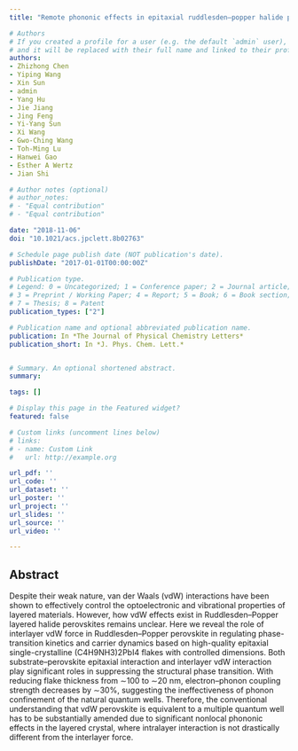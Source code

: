 ```yaml
---
title: "Remote phononic effects in epitaxial ruddlesden–popper halide perovskites"

# Authors
# If you created a profile for a user (e.g. the default `admin` user), write the username (folder name) here 
# and it will be replaced with their full name and linked to their profile.
authors:
- Zhizhong Chen
- Yiping Wang
- Xin Sun
- admin
- Yang Hu
- Jie Jiang
- Jing Feng
- Yi-Yang Sun
- Xi Wang
- Gwo-Ching Wang
- Toh-Ming Lu
- Hanwei Gao
- Esther A Wertz
- Jian Shi

# Author notes (optional)
# author_notes:
# - "Equal contribution"
# - "Equal contribution"

date: "2018-11-06"
doi: "10.1021/acs.jpclett.8b02763"

# Schedule page publish date (NOT publication's date).
publishDate: "2017-01-01T00:00:00Z"

# Publication type.
# Legend: 0 = Uncategorized; 1 = Conference paper; 2 = Journal article;
# 3 = Preprint / Working Paper; 4 = Report; 5 = Book; 6 = Book section;
# 7 = Thesis; 8 = Patent
publication_types: ["2"]

# Publication name and optional abbreviated publication name.
publication: In *The Journal of Physical Chemistry Letters*
publication_short: In *J. Phys. Chem. Lett.*


# Summary. An optional shortened abstract.
summary:

tags: []

# Display this page in the Featured widget?
featured: false

# Custom links (uncomment lines below)
# links:
# - name: Custom Link
#   url: http://example.org

url_pdf: ''
url_code: ''
url_dataset: ''
url_poster: ''
url_project: ''
url_slides: ''
url_source: ''
url_video: ''

---
```

## Abstract
Despite their weak nature, van der Waals (vdW) interactions have been shown to effectively control the optoelectronic and vibrational properties of layered materials. However, how vdW effects exist in Ruddlesden–Popper layered halide perovskites remains unclear. Here we reveal the role of interlayer vdW force in Ruddlesden–Popper perovskite in regulating phase-transition kinetics and carrier dynamics based on high-quality epitaxial single-crystalline (C4H9NH3)2PbI4 flakes with controlled dimensions. Both substrate–perovskite epitaxial interaction and interlayer vdW interaction play significant roles in suppressing the structural phase transition. With reducing flake thickness from ∼100 to ∼20 nm, electron–phonon coupling strength decreases by ∼30%, suggesting the ineffectiveness of phonon confinement of the natural quantum wells. Therefore, the conventional understanding that vdW perovskite is equivalent to a multiple quantum well has to be substantially amended due to significant nonlocal phononic effects in the layered crystal, where intralayer interaction is not drastically different from the interlayer force.